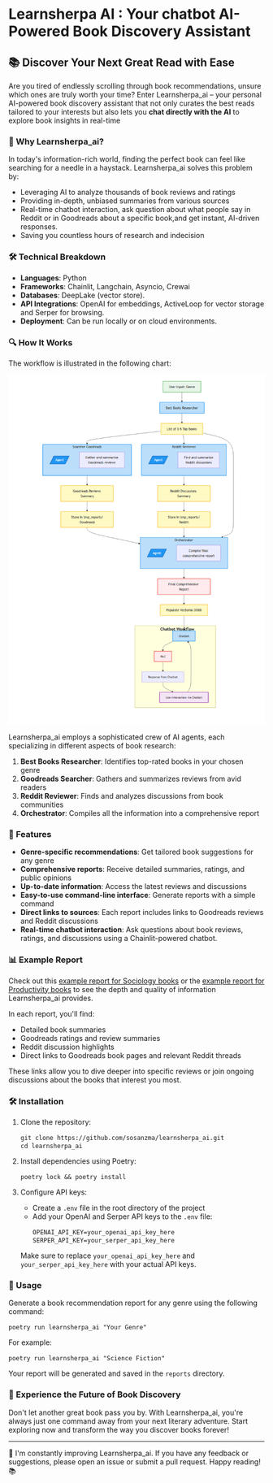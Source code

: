 # Learnsherpa AI : Your chatbot AI-Powered Book Discovery Assistant

## 📚 Discover Your Next Great Read with Ease

Are you tired of endlessly scrolling through book recommendations, unsure which ones are truly worth your time? Enter Learnsherpa_ai – your personal AI-powered book discovery assistant that not only curates the best reads tailored to your interests but also lets you **chat directly with the AI** to explore book insights in real-time

### 🌟 Why Learnsherpa_ai?

In today's information-rich world, finding the perfect book can feel like searching for a needle in a haystack. Learnsherpa_ai solves this problem by:
- Leveraging AI to analyze thousands of book reviews and ratings
- Providing in-depth, unbiased summaries from various sources
- Real-time chatbot interaction, ask question about what people say in Reddit or in Goodreads about a specific book,and get instant, AI-driven responses.
- Saving you countless hours of research and indecision

### 🛠️ Technical Breakdown

   * **Languages**: Python
   * **Frameworks**: Chainlit, Langchain, Asyncio, Crewai
   * **Databases**: DeepLake (vector store).
   * **API Integrations**: OpenAI for embeddings, ActiveLoop for vector storage and Serper for browsing.
   * **Deployment**: Can be run locally or on cloud environments.

### 🔍 How It Works
The workflow is illustrated in the following chart:

![Learnsherpa_ai Workflow](img/workflow.png)

Learnsherpa_ai employs a sophisticated crew of AI agents, each specializing in different aspects of book research:
1. **Best Books Researcher**: Identifies top-rated books in your chosen genre
2. **Goodreads Searcher**: Gathers and summarizes reviews from avid readers
3. **Reddit Reviewer**: Finds and analyzes discussions from book communities
4. **Orchestrator**: Compiles all the information into a comprehensive report

### 🚀 Features

- **Genre-specific recommendations**: Get tailored book suggestions for any genre
- **Comprehensive reports**: Receive detailed summaries, ratings, and public opinions
- **Up-to-date information**: Access the latest reviews and discussions
- **Easy-to-use command-line interface**: Generate reports with a simple command
- **Direct links to sources**: Each report includes links to Goodreads reviews and Reddit discussions
- **Real-time chatbot interaction**:  Ask questions about book reviews, ratings, and discussions using a Chainlit-powered chatbot.

### 📊 Example Report

Check out this [example report for Sociology books](./reports/sociology_report_20240903_103808.md) or the [example report for Productivity books](./reports/productivity_report_20240906_113032.md) to see the depth and quality of information Learnsherpa_ai provides.

In each report, you'll find:
- Detailed book summaries
- Goodreads ratings and review summaries
- Reddit discussion highlights
- Direct links to Goodreads book pages and relevant Reddit threads

These links allow you to dive deeper into specific reviews or join ongoing discussions about the books that interest you most.

### 🛠️ Installation

1. Clone the repository:
   ```
   git clone https://github.com/sosanzma/learnsherpa_ai.git
   cd learnsherpa_ai
   ```

2. Install dependencies using Poetry:
   ```
   poetry lock && poetry install
   ```

3. Configure API keys:
   - Create a `.env` file in the root directory of the project
   - Add your OpenAI and Serper API keys to the `.env` file:
     ```
     OPENAI_API_KEY=your_openai_api_key_here
     SERPER_API_KEY=your_serper_api_key_here
     ```
   Make sure to replace `your_openai_api_key_here` and `your_serper_api_key_here` with your actual API keys.

### 📖 Usage

Generate a book recommendation report for any genre using the following command:
```
poetry run learnsherpa_ai "Your Genre"
```

For example:
```
poetry run learnsherpa_ai "Science Fiction"
```

Your report will be generated and saved in the `reports` directory.

### 🌈 Experience the Future of Book Discovery

Don't let another great book pass you by. With Learnsherpa_ai, you're always just one command away from your next literary adventure. Start exploring now and transform the way you discover books forever!

---

📣 I'm constantly improving Learnsherpa_ai. If you have any feedback or suggestions, please open an issue or submit a pull request. Happy reading! 📚